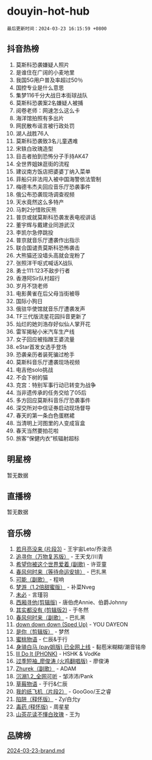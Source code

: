 # douyin-hot-hub

`最后更新时间：2024-03-23 16:15:59 +0800`

## 抖音热榜

1. 莫斯科恐袭嫌疑人照片
1. 是谁住在广阔的小麦地里
1. 我国5G用户普及率超过50％
1. 国控专业是什么意思
1. 集梦116千分大战日本街球战队
1. 莫斯科恐袭案2名嫌疑人被捕
1. 阅卷老师：网速怎么这么卡
1. 海洋馆拍照有多出片
1. 网民散布谣言被行政处罚
1. 湖人战胜76人
1. 莫斯科恐袭致3名儿童遇难
1. 宋轶白玫瑰造型
1. 目击者拍到恐怖分子手持AK47
1. 全世界姐妹逛街的流程
1. 建议南方饭店把婆婆丁纳入菜单
1. 菲船只非法闯入被中国海警依法管制
1. 梅德韦杰夫回应音乐厅恐袭事件
1. 俄公布恐袭现场调查视频
1. 天水竟然这么多特产
1. 马刺2分惜败灰熊
1. 普京或就莫斯科恐袭发表电视讲话
1. 董宇辉与戴建业同游武汉
1. 李凯尔急停跳投
1. 普京就音乐厅遭袭作出指示
1. 联合国谴责莫斯科恐怖袭击
1. 大熊猫还没墙头高就会宠粉了
1. 张照洋干呕式喊话X战队
1. 勇士111:123不敌步行者
1. 香港阿Sir队村超行
1. 岁月不饶老师
1. 电影黄雀在后父母当街被辱
1. 国际小狗日
1. 俄驻华使馆就音乐厅遭袭发声
1. TF三代版流星花园抖音更新了
1. 灿烂的她刘浩存好似仙人掌开花
1. 雷军揭秘小米汽车生产线
1. 女子回应被指蹭王婆流量
1. eStar首发女选手登场
1. 恐袭亲历者装死骗过枪手
1. 莫斯科音乐厅遭袭现场视频
1. 电吉他solo挑战
1. 不会下树的猫
1. 克宫：特别军事行动已转变为战争
1. 当非遗传承的任务交给了05后
1. 多方回应莫斯科音乐厅恐袭事件
1. 深交所对中信证券启动现场督导
1. 春天的第一条白色蛋糕裙
1. 当清明上河图里的人变成盲盒
1. 春天当然要拍花啦
1. 旅客“保健内衣”核辐射超标

## 明星榜

暂无数据

## 直播榜

暂无数据

## 音乐榜

1. [若月亮没来 (片段3)](https://sf5-hl-cdn-tos.douyinstatic.com/obj/tos-cn-ve-2774/okfyEUsGW1B1ovJi5JiN9IjvAT2lMwA054GoEB) - 王宇宙Leto/乔浚丞
1. [追寻你（万物复苏版）](https://sf3-cdn-tos.douyinstatic.com/obj/tos-cn-ve-2774/oYeAZJsbjIDit9APmBg8u6uDUQnHmoCf3gbo74) - 王天戈/川青
1. [希望你被这个世界爱着 (副歌)](https://sf3-cdn-tos.douyinstatic.com/obj/tos-cn-ve-2774/oUHCmWQfZlE3QQBKBeD8rCFLpJzPgCpImhsxMt) - 许亚童
1. [春风何时来（等待命运安排）](https://sf5-hl-cdn-tos.douyinstatic.com/obj/tos-cn-ve-2774/oICBNbD3gelMfB4WgiD1KI2jQtXZE2FgHLwtsl) - 巴扎黑
1. [可能（副歌）](https://sf5-hl-cdn-tos.douyinstatic.com/obj/tos-cn-ve-2774/cde1731888894259b333569393c2fb51) - 程响
1. [梦游（1.2倍甜蜜版）](https://sf5-hl-cdn-tos.douyinstatic.com/obj/tos-cn-ve-2774/o4gyAUm8hwufoEABmwVIiQtHsFuGzAEEWtNMzo) - 补菜Nveg
1. [未必](https://sf5-hl-cdn-tos.douyinstatic.com/obj/tos-cn-ve-2774/ogntQMFnKQDZUgTCYuJgfLEtleYZZFxBQqhhFB) - 言瑾羽
1. [西厢寻他(剪辑版)](https://sf6-cdn-tos.douyinstatic.com/obj/tos-cn-ve-2774/oUsAVfAQKlRNxEv5qxvIB8o5qmIWUcXbzJKJhw) - 唐伯虎Annie、伯爵Johnny
1. [其实都没有 (剪辑版2)](https://sf6-cdn-tos.douyinstatic.com/obj/tos-cn-ve-2774/oEBNQenHZtBhxYjGgUDQk0BCHTigQafgFlbQ7k) - 于冬然
1. [春风何时来（副歌）](https://sf5-hl-cdn-tos.douyinstatic.com/obj/tos-cn-ve-2774/ow7tbAiAWI2giBUrmu0hMMh3UYP3ZXdbDYiXd) - 巴扎黑
1. [down down down (Sped Up)](https://sf3-cdn-tos.douyinstatic.com/obj/tos-cn-ve-2774/ow80iABiXIO9DsFwK6WeZKMaJRi3BPJAotDy8m) - YOU DAYEON
1. [是你（剪辑版）](https://sf5-hl-cdn-tos.douyinstatic.com/obj/tos-cn-ve-2774/46019dae783c4c969944217fe1cfafc4) - 梦然
1. [蜜桃物语](https://sf5-hl-cdn-tos.douyinstatic.com/obj/tos-cn-ve-2774/oIhOSCZtIACtYU4XQkngiW9kCBfVD1Fz9IYeqL) - 仁辰&于行
1. [身骑白马 (pay姐版) 已全网上线](https://sf5-hl-cdn-tos.douyinstatic.com/obj/tos-cn-ve-2774/oQLO5ZgLsFkaDhdIIveF2zUCgfweY0gWaH4AQG) - 黏苞米糊糊/潮音铭帝
1. [lll Do lt (PHONK)](https://sf5-hl-cdn-tos.douyinstatic.com/obj/tos-cn-ve-2774/osfNbddrZl4hIgEDk6kFftBDBJ1X8MZxH1QCOB) - HSHK & VodKe
1. [过季短袖_廖俊涛 (火鸡翻唱版)](https://sf6-cdn-tos.douyinstatic.com/obj/tos-cn-ve-2774/ogQVJl0tRBKxQgZji7YClFEBrVDeHpPTWfCZbQ) - 廖俊涛
1. [Zhurek（副歌）](https://sf5-hl-cdn-tos.douyinstatic.com/obj/tos-cn-ve-2774/ooQm8FBZQDlf0btEYgVpCcSCQfrdJGBEKZYBGS) - ADAM
1. [沉溺1.2_全网可听](https://sf6-cdn-tos.douyinstatic.com/obj/tos-cn-ve-2774/ok2QoiBqsWAX9McZmWiI9gAB0EzwD4Xj6yfmtH) - 邹沛沛/Pank
1. [草莓物语](https://sf5-hl-cdn-tos.douyinstatic.com/obj/tos-cn-ve-2774/okynhJ7jEAIIZBfsLgYMEI8QC3WbQNN66RKzhT) - 于行&仁辰
1. [我的纸飞机（片段2）](https://sf5-hl-cdn-tos.douyinstatic.com/obj/tos-cn-ve-2774/oM2ZrKcg2CD5AeRB2gkeXOFB1IxAGJdZPazYHf) - GooGoo/王之睿
1. [陷阱（释怀版）](https://sf5-hl-cdn-tos.douyinstatic.com/obj/tos-cn-ve-2774/oE8C21LeZrzKLDFfQYgMzx4GAIHageG5IzayY7) - Zy/白允y
1. [毒药 (释怀版)](https://sf5-hl-cdn-tos.douyinstatic.com/obj/tos-cn-ve-2774/oYILMEAzspdZBIzy4frJNB8ZHPHWAhiwowd4Ad) - 周星星
1. [山茶花读不懂白玫瑰](https://sf3-cdn-tos.douyinstatic.com/obj/tos-cn-ve-2774/osfn8B7DktrRHEPJgPCfDbw7QDQEkwC16BxZg9) - 王为

## 品牌榜

[2024-03-23-brand.md](2024-03-23-brand.md)
